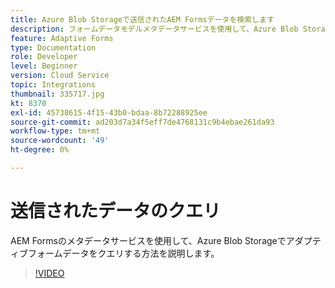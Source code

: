 ```yaml
---
title: Azure Blob Storageで送信されたAEM Formsデータを検索します
description: フォームデータモデルメタデータサービスを使用して、Azure Blob StorageでAEM Formsで送信されたデータをクエリする方法を説明します。
feature: Adaptive Forms
type: Documentation
role: Developer
level: Beginner
version: Cloud Service
topic: Integrations
thumbnail: 335717.jpg
kt: 8370
exl-id: 45738615-4f15-43b0-bdaa-8b72288925ee
source-git-commit: ad203d7a34f5eff7de4768131c9b4ebae261da93
workflow-type: tm+mt
source-wordcount: '49'
ht-degree: 0%

---
```


# 送信されたデータのクエリ

AEM Formsのメタデータサービスを使用して、Azure Blob Storageでアダプティブフォームデータをクエリする方法を説明します。

>[!VIDEO](https://video.tv.adobe.com/v/335717/?quality=12&learn=on)
